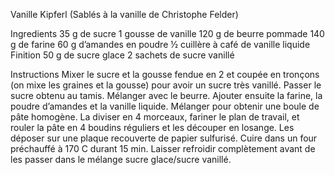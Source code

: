 Vanille Kipferl (Sablés à la vanille de Christophe Felder)

Ingredients
35 g de sucre
1 gousse de vanille
120 g de beurre pommade
140 g de farine
60 g d’amandes en poudre
½ cuillère à café de vanille liquide
Finition
50 g de sucre glace
2 sachets de sucre vanillé

Instructions
Mixer le sucre et la gousse fendue en 2 et coupée en tronçons (on mixe les graines et la gousse) pour avoir un sucre très vanillé. Passer le sucre obtenu au tamis.
Mélanger avec le beurre.
Ajouter ensuite la farine, la poudre d’amandes et la vanille liquide. Mélanger pour obtenir une boule de pâte homogène.
La diviser en 4 morceaux, fariner le plan de travail, et rouler la pâte en 4 boudins réguliers et les découper en losange.
Les déposer sur une plaque recouverte de papier sulfurisé.
Cuire dans un four préchauffé à 170 C durant 15 min.
Laisser refroidir complètement avant de les passer dans le mélange sucre glace/sucre vanillé.
